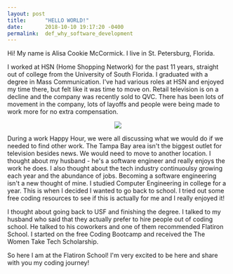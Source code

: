 ```yaml
---
layout: post
title:      "HELLO WORLD!"
date:       2018-10-10 19:17:20 -0400
permalink:  def_why_software_development
---
```


Hi!  My name is Alisa Cookie McCormick.  I live in St. Petersburg, Florida.  

I worked at HSN (Home Shopping Network) for the past 11 years, straight out of college from the University of South Florida.  I graduated with a degree in Mass Communication.  I've had various roles at HSN and enjoyed my time there, but felt like it was time to move on.  Retail television is on a decline and the company was recently sold to QVC.  There has been lots of movement in the company, lots of layoffs and people were being made to work more for no extra compensation. 

<p align="center"> 
<img src="https://media.giphy.com/media/QBerHEQLg6EyQ/giphy.gif">
</p>

During a work Happy Hour, we were all discussing what we would do if we needed to find other work.  The Tampa Bay area isn't the biggest outlet for television besides news.  We would need to move to another location.  I thought about my husband - he's a software engineer and really enjoys the work he does.  I also thought about the tech industry continuoulsy growing each year and the abundance of jobs.  Becoming a software engineering isn't a new thought of mine.  I studied Computer Engineering in college for a year.  This is when I decided I wanted to go back to school.  I tried out some free coding resources to see if this is actually for me and I really enjoyed it!

I thought about going back to USF and finishing the degree.  I talked to my husband who said that they actually prefer to hire people out of coding school.  He talked to his coworkers and one of them recommended Flatiron School.  I started on the free Coding Bootcamp and received the The Women Take Tech Scholarship.  

So here I am at the Flatiron School!  I'm very excited to be here and share with you my coding journey!
